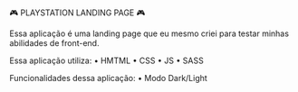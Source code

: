 🎮 PLAYSTATION LANDING PAGE 🎮

Essa aplicação é uma landing page que eu mesmo criei
para testar minhas abilidades de front-end.

Essa aplicação utiliza:
    • HMTML
    • CSS
    • JS
    • SASS

Funcionalidades dessa aplicação:
    • Modo Dark/Light